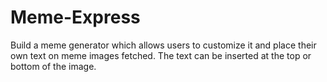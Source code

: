 # Meme-Express
Build a meme generator which allows users to customize it and place their own text on meme images fetched. The text can be inserted at the top or bottom of the image.
